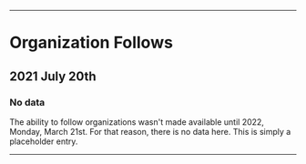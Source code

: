 
***

# Organization Follows

## 2021 July 20th

### No data

The ability to follow organizations wasn't made available until 2022, Monday, March 21st. For that reason, there is no data here. This is simply a placeholder entry.

***
